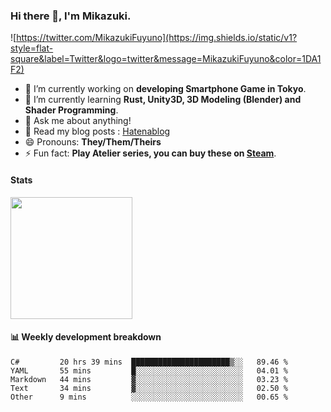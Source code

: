 ### Hi there 👋, I'm Mikazuki.

![https://twitter.com/MikazukiFuyuno](https://img.shields.io/static/v1?style=flat-square&label=Twitter&logo=twitter&message=MikazukiFuyuno&color=1DA1F2)

<!--
**mika-f/mika-f** is a ✨ _special_ ✨ repository because its `README.md` (this file) appears on your GitHub profile.

Here are some ideas to get you started:

- 🔭 I’m currently working on ...
- 🌱 I’m currently learning ...
- 👯 I’m looking to collaborate on ...
- 🤔 I’m looking for help with ...
- 💬 Ask me about ...
- 📫 How to reach me: ...
- 😄 Pronouns: ...
- ⚡ Fun fact: ...
-->

- 🔭 I’m currently working on **developing Smartphone Game in Tokyo**.
- 🌱 I’m currently learning **Rust, Unity3D, 3D Modeling (Blender) and Shader Programming**.
- 💬 Ask me about anything!
- 📝 Read my blog posts : [Hatenablog](https://mikazuki.hatenablog.jp/)
- 😄 Pronouns: **They/Them/Theirs**
- ⚡ Fun fact: **Play Atelier series, you can buy these on [Steam](https://store.steampowered.com/developer/KOEITECMO)**.

#### Stats

<img src="https://github-readme-stats.vercel.app/api?username=mika-f" height="195" />


#### 📊 Weekly development breakdown

<!--START_SECTION:waka-->
```text
C#         20 hrs 39 mins  ██████████████████████▒░░   89.46 % 
YAML       55 mins         █░░░░░░░░░░░░░░░░░░░░░░░░   04.01 % 
Markdown   44 mins         ▓░░░░░░░░░░░░░░░░░░░░░░░░   03.23 % 
Text       34 mins         ▓░░░░░░░░░░░░░░░░░░░░░░░░   02.50 % 
Other      9 mins          ░░░░░░░░░░░░░░░░░░░░░░░░░   00.65 % 
```
<!--END_SECTION:waka-->
